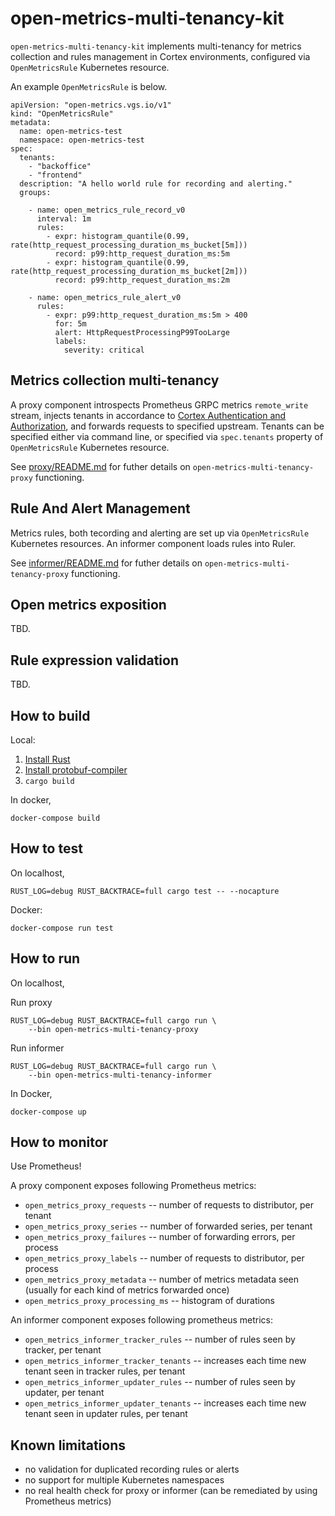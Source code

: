 open-metrics-multi-tenancy-kit
=================================

`open-metrics-multi-tenancy-kit` implements multi-tenancy for metrics collection and
rules management in Cortex environments, configured via `OpenMetricsRule` Kubernetes resource.

An example `OpenMetricsRule` is below.

```
apiVersion: "open-metrics.vgs.io/v1"
kind: "OpenMetricsRule"
metadata:
  name: open-metrics-test
  namespace: open-metrics-test
spec:
  tenants:
    - "backoffice"
    - "frontend"
  description: "A hello world rule for recording and alerting."
  groups:

    - name: open_metrics_rule_record_v0
      interval: 1m
      rules:
        - expr: histogram_quantile(0.99, rate(http_request_processing_duration_ms_bucket[5m]))
          record: p99:http_request_duration_ms:5m
        - expr: histogram_quantile(0.99, rate(http_request_processing_duration_ms_bucket[2m]))
          record: p99:http_request_duration_ms:2m

    - name: open_metrics_rule_alert_v0
      rules:
        - expr: p99:http_request_duration_ms:5m > 400
          for: 5m
          alert: HttpRequestProcessingP99TooLarge
          labels:
            severity: critical
```



Metrics collection multi-tenancy
--------------------------------
A proxy component introspects Prometheus GRPC metrics `remote_write` stream,
injects tenants in accordance to 
[Cortex Authentication and Authorization](https://cortexmetrics.io/docs/guides/auth/),
and forwards requests to specified upstream. Tenants can be specified either
via command line, or specified via `spec.tenants` property of 
`OpenMetricsRule` Kubernetes resource.

See [proxy/README.md](proxy/README.md) for futher details on `open-metrics-multi-tenancy-proxy` functioning.

Rule And Alert Management
-------------------------
Metrics rules, both tecording and alerting are set up via `OpenMetricsRule` Kubernetes resources.
An informer component loads rules into Ruler.

See [informer/README.md](informer/README.md) for futher details on `open-metrics-multi-tenancy-proxy` functioning.

Open metrics exposition
-----------------------
TBD.

Rule expression validation
--------------------------
TBD.

How to build
-------------

Local:

1) [Install Rust](https://doc.rust-lang.org/cargo/getting-started/installation.html)
2) [Install protobuf-compiler](https://grpc.io/docs/protoc-installation/)
3) `cargo build`

In docker,

`docker-compose build`

How to test
-----------

On localhost,

```
RUST_LOG=debug RUST_BACKTRACE=full cargo test -- --nocapture
```

Docker:

`docker-compose run test`

How to run
----------
On localhost,

Run proxy
```
RUST_LOG=debug RUST_BACKTRACE=full cargo run \
    --bin open-metrics-multi-tenancy-proxy
```

Run informer

```
RUST_LOG=debug RUST_BACKTRACE=full cargo run \
    --bin open-metrics-multi-tenancy-informer
```

In Docker,

`docker-compose up`


How to monitor
--------------

Use Prometheus!

A proxy component exposes following Prometheus metrics:

- `open_metrics_proxy_requests`           -- number of requests to distributor, per tenant
- `open_metrics_proxy_series`             -- number of forwarded series, per tenant
- `open_metrics_proxy_failures`           -- number of forwarding errors, per process
- `open_metrics_proxy_labels`             -- number of requests to distributor, per process
- `open_metrics_proxy_metadata`           -- number of metrics metadata seen (usually for each kind of metrics forwarded once)
- `open_metrics_proxy_processing_ms`      -- histogram of durations

An informer component exposes following prometheus metrics:

- `open_metrics_informer_tracker_rules`   -- number of rules seen by tracker, per tenant
- `open_metrics_informer_tracker_tenants` -- increases each time new tenant seen in tracker rules, per tenant
- `open_metrics_informer_updater_rules`   -- number of rules seen by updater, per tenant
- `open_metrics_informer_updater_tenants` -- increases each time new tenant seen in updater rules, per tenant


Known limitations
------------------
- no validation for duplicated recording rules or alerts
- no support for multiple Kubernetes namespaces
- no real health check for proxy or informer (can be remediated by using Prometheus metrics)

